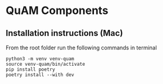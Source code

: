 # QuAM Components


## Installation instructions (Mac)
From the root folder run the following commands in terminal

```
python3 -m venv venv-quam
source venv-quam/bin/activate
pip install poetry
poetry install --with dev
```
